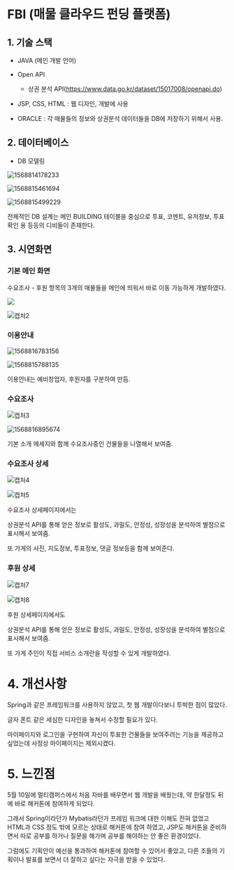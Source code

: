 

# FBI (매물 클라우드 펀딩 플랫폼)

## 1. 기술 스택



- JAVA (메인 개발 언어)

- Open API  
  - 상권 분석 API(https://www.data.go.kr/dataset/15017008/openapi.do)
  
- JSP, CSS, HTML : 웹 디자인, 개발에 사용
- ORACLE : 각 매물들의 정보와 상권분석 데이터들을 DB에 저장하기 위해서 사용.

  

  

## 2. 데이터베이스 



- DB 모델링

![1568814178233](assets/1568814178233.png)





![1568815461694](assets/1568815461694.png)



![1568815499229](assets/1568815499229.png)



전체적인 DB 설계는 메인 BUILDING 테이블을 중심으로 투표, 코멘트, 유저정보, 투표 확인 용  등등의 디비들이 존재한다.  









## 3. 시연화면



### 기본 메인 화면 

수요조사 - 후원 항목의 3개의 매물들을 메인에 띄워서 바로 이동 가능하게 개발하였다.



![](assets/캡처.PNG)





![캡처2](assets/캡처2.PNG)





### 이용안내 

![1568816783156](assets/1568816783156.png)

![1568815788135](assets/1568815788135.png)



이용안내는 예비창업자, 후원자를 구분하여 만듬.



### 수요조사



![캡처3](assets/캡처3.PNG)

![1568816895674](assets/1568816895674.png)





기본 소개 메세지와 함께 수요조사중인 건물들을 나열해서 보여줌.



### 수요조사 상세

![캡처4](assets/캡처4.PNG)

![캡처5](assets/캡처5.PNG)



수요조사 상세페이지에서는 

상권분석 API를 통해 얻은 정보로 활성도, 과밀도, 안정성, 성장성을 분석하여 별점으로 표시해서 보여줌.

또 가게의 사진, 지도정보, 투표정보, 댓글 정보등을 함께 보여준다.



### 후원 상세

![캡처7](assets/캡처7.PNG)

![캡처8](assets/캡처8.PNG)





후원 상세페이지에서도 

상권분석 API를 통해 얻은 정보로 활성도, 과밀도, 안정성, 성장성을 분석하여 별점으로 표시해서 보여줌.

또 가게 주인이 직접 서비스 소개란을 작성할 수 있게 개발하였다.





# 4. 개선사항



Spring과 같은 프레임워크를 사용하지 않았고, 첫 웹 개발이다보니 투박한 점이 많았다.



글자 폰트 같은 세심한 디자인을 놓쳐서 수정할 필요가 있다.



마이페이지와 로그인을 구현하여 자신이 투표한 건물들을 보여주려는 기능을 제공하고 싶었는데 사정상 마이페이지는 제외시켰다.



# 5. 느낀점

5월 10일에 멀티캠퍼스에서 처음 자바를 배우면서 웹 개발을 배웠는데, 약 한달정도 뒤에 바로 해커톤에 참여하게 되었다.



그래서 Spring이라던가 Mybatis라던가 프레임 워크에 대한 이해도 전혀 없었고 HTML과 CSS 정도 밖에 모르는 상태로 해커톤에 참여 하였고, JSP도 해커톤을 준비하면서 따로 공부를 하거나 질문을 해가며 공부를 해야하는 안 좋은 환경이었다.



그럼에도 기획안이 예선을 통과하여 해커톤에 참여할 수 있어서 좋았고, 다른 조들의 기획이나 발표를 보면서 더 잘하고 싶다는 자극을 받을 수 있었다.